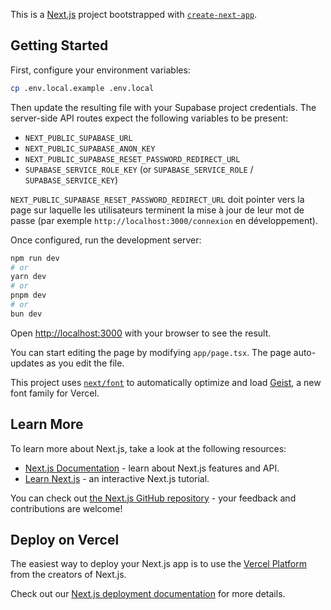 This is a [Next.js](https://nextjs.org) project bootstrapped with [`create-next-app`](https://nextjs.org/docs/app/api-reference/cli/create-next-app).

## Getting Started

First, configure your environment variables:

```bash
cp .env.local.example .env.local
```

Then update the resulting file with your Supabase project credentials. The
server-side API routes expect the following variables to be present:

- `NEXT_PUBLIC_SUPABASE_URL`
- `NEXT_PUBLIC_SUPABASE_ANON_KEY`
- `NEXT_PUBLIC_SUPABASE_RESET_PASSWORD_REDIRECT_URL`
- `SUPABASE_SERVICE_ROLE_KEY` (or `SUPABASE_SERVICE_ROLE` / `SUPABASE_SERVICE_KEY`)

`NEXT_PUBLIC_SUPABASE_RESET_PASSWORD_REDIRECT_URL` doit pointer vers la page sur laquelle les utilisateurs terminent la mise à
jour de leur mot de passe (par exemple `http://localhost:3000/connexion` en développement).

Once configured, run the development server:

```bash
npm run dev
# or
yarn dev
# or
pnpm dev
# or
bun dev
```

Open [http://localhost:3000](http://localhost:3000) with your browser to see the result.

You can start editing the page by modifying `app/page.tsx`. The page auto-updates as you edit the file.

This project uses [`next/font`](https://nextjs.org/docs/app/building-your-application/optimizing/fonts) to automatically optimize and load [Geist](https://vercel.com/font), a new font family for Vercel.

## Learn More

To learn more about Next.js, take a look at the following resources:

- [Next.js Documentation](https://nextjs.org/docs) - learn about Next.js features and API.
- [Learn Next.js](https://nextjs.org/learn) - an interactive Next.js tutorial.

You can check out [the Next.js GitHub repository](https://github.com/vercel/next.js) - your feedback and contributions are welcome!

## Deploy on Vercel

The easiest way to deploy your Next.js app is to use the [Vercel Platform](https://vercel.com/new?utm_medium=default-template&filter=next.js&utm_source=create-next-app&utm_campaign=create-next-app-readme) from the creators of Next.js.

Check out our [Next.js deployment documentation](https://nextjs.org/docs/app/building-your-application/deploying) for more details.
